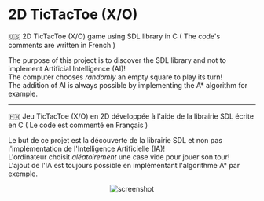 # 2D TicTacToe (X/O)

:us: 2D TicTacToe (X/O) game using SDL library in C
( The code's comments are written in French )

The purpose of this project is to discover the SDL library and not to implement Artificial Intelligence (AI)!  
The computer chooses *randomly* an empty square to play its turn!  
The addition of AI is always possible by implementing the A* algorithm for example.  

------

:fr: Jeu TicTacToe (X/O) en 2D développée à l'aide de la librairie SDL écrite en C
( Le code est commenté en Français )

Le but de ce projet est la découverte de la librairie SDL et non pas l'implémentation de l'Intelligence Artificielle (IA)!  
L'ordinateur choisit *aléatoirement* une case vide pour jouer son tour!  
L'ajout de l'IA est toujours possible en implémentant l'algorithme A* par exemple.  

<p align="center">
  <img src="https://raw.githubusercontent.com/stoufa/tictactoe/master/screenshots/2.png" alt="screenshot"/>
</p>
